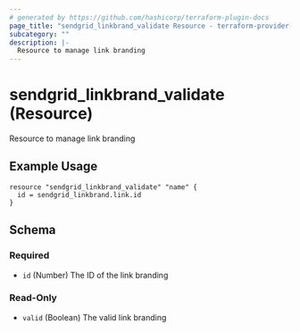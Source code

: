 ```yaml
---
# generated by https://github.com/hashicorp/terraform-plugin-docs
page_title: "sendgrid_linkbrand_validate Resource - terraform-provider-sendgrid"
subcategory: ""
description: |-
  Resource to manage link branding
---
```


# sendgrid_linkbrand_validate (Resource)

Resource to manage link branding

## Example Usage

```hcl
resource "sendgrid_linkbrand_validate" "name" {
  id = sendgrid_linkbrand.link.id
}
```

<!-- schema generated by tfplugindocs -->
## Schema

### Required

- `id` (Number) The ID of the link branding

### Read-Only

- `valid` (Boolean) The valid link branding
